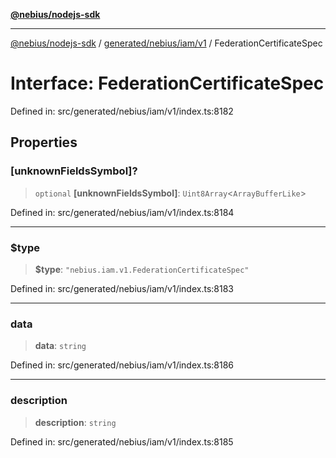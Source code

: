 [**@nebius/nodejs-sdk**](../../../../../README.md)

---

[@nebius/nodejs-sdk](../../../../../README.md) / [generated/nebius/iam/v1](../README.md) / FederationCertificateSpec

# Interface: FederationCertificateSpec

Defined in: src/generated/nebius/iam/v1/index.ts:8182

## Properties

### \[unknownFieldsSymbol\]?

> `optional` **\[unknownFieldsSymbol\]**: `Uint8Array`\<`ArrayBufferLike`\>

Defined in: src/generated/nebius/iam/v1/index.ts:8184

---

### $type

> **$type**: `"nebius.iam.v1.FederationCertificateSpec"`

Defined in: src/generated/nebius/iam/v1/index.ts:8183

---

### data

> **data**: `string`

Defined in: src/generated/nebius/iam/v1/index.ts:8186

---

### description

> **description**: `string`

Defined in: src/generated/nebius/iam/v1/index.ts:8185
